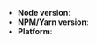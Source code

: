 <!--
Thank you for reporting an issue.

This issue tracker is for bugs and issues found within the project "local-npm-config".

Please fill in as much of the template below as you're able.

Node version: output of `node -v`
NPM/Yarn version: output of `npm -v` or `yarn -v`
Platform: output of `uname -a` (UNIX), or version and 32 or 64-bit (Windows) (output of `winver` is really appreciated!)
-->

* **Node version**:
* **NPM/Yarn version**:
* **Platform**:

<!-- Enter your issue details below this comment. -->
